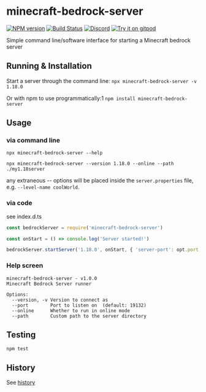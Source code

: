 # minecraft-bedrock-server
[![NPM version](https://img.shields.io/npm/v/minecraft-bedrock-server.svg)](http://npmjs.com/package/minecraft-bedrock-server)
[![Build Status](https://github.com/extremeheat/minecraft-bedrock-server/workflows/CI/badge.svg)](https://github.com/extremeheat/minecraft-bedrock-server/actions?query=workflow%3A%22CI%22)
[![Discord](https://img.shields.io/badge/chat-on%20discord-brightgreen.svg)](https://discord.gg/GsEFRM8)
[![Try it on gitpod](https://img.shields.io/badge/try-on%20gitpod-brightgreen.svg)](https://gitpod.io/#https://github.com/extremeheat/minecraft-bedrock-server)


Simple command line/software interface for starting a Minecraft bedrock server

## Running & Installation

Start a server through the command line:
`npx minecraft-bedrock-server -v 1.18.0`

Or with npm to use programmatically:1
`npm install minecraft-bedrock-server`

## Usage

### via command line

`npx minecraft-bedrock-server --help`

`npx minecraft-bedrock-server --version 1.18.0 --online --path ./my1.18server`

any extraneous -- options will be placed inside the `server.properties` file, e.g. `--level-name coolWorld`.

### via code

see index.d.ts

```js
const bedrockServer = require('minecraft-bedrock-server')

const onStart = () => console.log('Server started!')

bedrockServer.startServer('1.18.0', onStart, { 'server-port': opt.port, 'online-mode': Boolean(opt.online), path: opt.path ? opt.path : undefined })
```

### Help screen

```
minecraft-bedrock-server - v1.0.0
Minecraft Bedrock Server runner

Options:
  --version, -v Version to connect as
  --port        Port to listen on  (default: 19132)
  --online      Whether to run in online mode
  --path        Custom path to the server directory
```

## Testing

```npm test```

## History

See [history](HISTORY.md)
